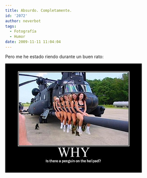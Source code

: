 ```yaml
---
title: Absurdo. Completamente.
id: '2072'
author: neverbot
tags:
  - Fotografía
  - Humor
date: 2009-11-11 11:04:04
---
```


Pero me he estado riendo durante un buen rato:

![200911111103.jpg](./absurdo-completamente/200911111103.jpg)